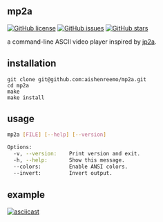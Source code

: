 ## mp2a
[![GitHub license](https://img.shields.io/badge/license-MIT-blue.svg)](https://github.com/aishenreemo/mp2a/blob/main/LICENSE)
[![GitHub issues](https://img.shields.io/github/issues/aishenreemo/mp2a.svg)](https://github.com/aishenreemo/mp2a/issues)
[![GitHub stars](https://img.shields.io/github/stars/aishenreemo/mp2a.svg)](https://github.com/aishenreemo/mp2a/stargazers)

a command-line ASCII video player inspired by [jp2a](https://github.com/cslarsen/jp2a).

## installation
```
git clone git@github.com:aishenreemo/mp2a.git
cd mp2a
make
make install
```

## usage
```bash
mp2a [FILE] [--help] [--version]

Options:
  -v, --version:    Print version and exit.
  -h, --help:       Show this message.
  --colors:         Enable ANSI colors.
  --invert:         Invert output.
```

## example
[![asciicast](https://asciinema.org/a/bXybmYwK7UMkBsSmXOnnPa4hQ.png)](https://asciinema.org/a/bXybmYwK7UMkBsSmXOnnPa4hQ)

